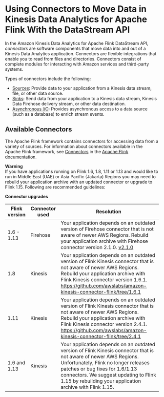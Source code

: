 # Using Connectors to Move Data in Kinesis Data Analytics for Apache Flink With the DataStream API<a name="how-connectors"></a>

In the Amazon Kinesis Data Analytics for Apache Flink DataStream API, *connectors* are software components that move data into and out of a Kinesis Data Analytics application\. Connectors are flexible integrations that enable you to read from files and directories\. Connectors consist of complete modules for interacting with Amazon services and third\-party systems\.

Types of connectors include the following:
+ [Sources](how-sources.md): Provide data to your application from a Kinesis data stream, file, or other data source\.
+ [Sinks](how-sinks.md): Send data from your application to a Kinesis data stream, Kinesis Data Firehose delivery stream, or other data destination\.
+ [Asynchronous I/O](how-async.md): Provides asynchronous access to a data source \(such as a database\) to enrich stream events\. 

## Available Connectors<a name="how-connectors-list"></a>

The Apache Flink framework contains connectors for accessing data from a variety of sources\. For information about connectors available in the Apache Flink framework, see [Connectors](https://nightlies.apache.org/flink/flink-docs-release-1.15/dev/connectors/) in the [Apache Flink documentation](https://nightlies.apache.org/flink/flink-docs-release-1.15/)\.

**Warning**  
If you have applications running on Flink 1\.6, 1\.8, 1\.11 or 1\.13 and would like to run in Middle East \(UAE\) or Asia Pacific \(Jakarta\) Regions you may need to rebuild your application archive with an updated connector or upgrade to Flink 1\.15\. Following are recommended guidelines:   


**Connector upgrades**  

| Flink version | Connector used | Resolution | 
| --- | --- | --- | 
| 1\.6 \- 1\.13 | Firehose | Your application depends on an outdated version of Firehose connector that is not aware of newer AWS Regions\. Rebuild your application archive with Firehose connector version 2\.1\.0\. [v2\.1\.0](https://github.com/aws/aws-kinesisanalytics-flink-connectors/releases/tag/2.1.0) | 
| 1\.8 | Kinesis | Your application depends on an outdated version of Flink Kinesis connector that is not aware of newer AWS Regions\. Rebuild your application archive with Flink Kinesis connector version 1\.6\.1\. [https://github\.com/awslabs/amazon\-kinesis\-connector\-flink/tree/1\.6\.1](https://github.com/awslabs/amazon-kinesis-connector-flink/tree/1.6.1) | 
| 1\.11 | Kinesis | Your application depends on an outdated version of Flink Kinesis connector that is not aware of newer AWS Regions\. Rebuild your application archive with Flink Kinesis connector version 2\.4\.1\. [https://github\.com/awslabs/amazon\-kinesis\-connector\-flink/tree/2\.4\.1](https://github.com/awslabs/amazon-kinesis-connector-flink/tree/2.4.1) | 
| 1\.6 and 1\.13 | Kinesis | Your application depends on an outdated version of Flink Kinesis connector that is not aware of newer AWS Regions\. Unfortunately, Flink no longer releases patches or bug fixes for 1\.6/1\.13 connectors\. We suggest updating to Flink 1\.15 by rebuilding your application archive with Flink 1\.15\.  | 